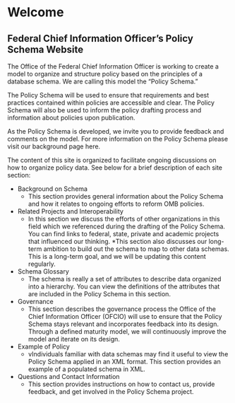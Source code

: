 # Welcome
## Federal Chief Information Officer’s Policy Schema Website

The Office of the Federal Chief Information Officer is working to create a model to organize and structure policy based on the principles of a database schema. We are calling this model the “Policy Schema.” 

The Policy Schema will be used to ensure that requirements and best practices contained within policies are accessible and clear. The Policy Schema will also be used to inform the policy drafting process and information about policies upon publication.  

As the Policy Schema is developed, we invite you to provide feedback and comments on the model. For more information on the Policy Schema please visit our background page here. 

The content of this site is organized to facilitate ongoing discussions on how to organize policy data.  See below for a brief description of each site section:
* Background on Schema
  * This section provides general information about the Policy Schema and how it relates to ongoing efforts to reform OMB policies.
* Related Projects and Interoperability 
  * In this section we discuss the efforts of other organizations in this field which we referenced during the drafting of the Policy Schema.  You can find links to federal, state, private and academic projects that influenced our thinking.
  *This section also discusses our long-term ambition to build out the schema to map to other data schemas.  This is a long-term goal, and we will be updating this content regularly. 
* Schema Glossary  
  * The schema is really a set of attributes to describe data organized into a hierarchy.  You can view the definitions of the attributes that are included in the Policy Schema in this section.  
* Governance 
  * This section describes the governance process the Office of the Chief Information Officer (OFCIO) will use to ensure that the Policy Schema stays relevant and incorporates feedback into its design.  Through a defined maturity model, we will continuously improve the model and iterate on its design.
* Example of Policy
  * vIndividuals familiar with data schemas may find it useful to view the Policy Schema applied in an XML format.  This section provides an example of a populated schema in XML.
* Questions and Contact Information
  * This section provides instructions on how to contact us, provide feedback, and get involved in the Policy Schema project.
